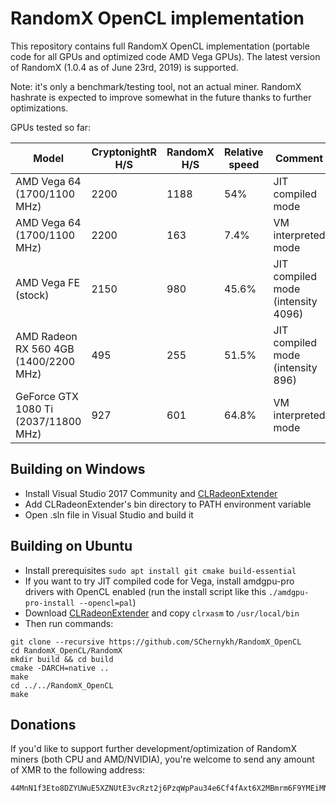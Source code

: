 # RandomX OpenCL implementation

This repository contains full RandomX OpenCL implementation (portable code for all GPUs and optimized code AMD Vega GPUs). The latest version of RandomX (1.0.4 as of June 23rd, 2019) is supported.

Note: it's only a benchmark/testing tool, not an actual miner. RandomX hashrate is expected to improve somewhat in the future thanks to further optimizations.

GPUs tested so far:

Model|CryptonightR H/S|RandomX H/S|Relative speed|Comment
-----|---------------|-----------|---------------|-------
AMD Vega 64 (1700/1100 MHz)|2200|1188|54%|JIT compiled mode
AMD Vega 64 (1700/1100 MHz)|2200|163|7.4%|VM interpreted mode
AMD Vega FE (stock)|2150|980|45.6%|JIT compiled mode (intensity 4096)
AMD Radeon RX 560 4GB (1400/2200 MHz)|495|255|51.5%|JIT compiled mode (intensity 896)
GeForce GTX 1080 Ti (2037/11800 MHz)|927|601|64.8%|VM interpreted mode

## Building on Windows

- Install Visual Studio 2017 Community and [CLRadeonExtender](https://github.com/CLRX/CLRX-mirror/releases)
- Add CLRadeonExtender's bin directory to PATH environment variable
- Open .sln file in Visual Studio and build it

## Building on Ubuntu

- Install prerequisites `sudo apt install git cmake build-essential`
- If you want to try JIT compiled code for Vega, install amdgpu-pro drivers with OpenCL enabled (run the install script like this `./amdgpu-pro-install --opencl=pal`)
- Download [CLRadeonExtender](https://github.com/CLRX/CLRX-mirror/releases) and copy `clrxasm` to `/usr/local/bin`
- Then run commands:
```
git clone --recursive https://github.com/SChernykh/RandomX_OpenCL
cd RandomX_OpenCL/RandomX
mkdir build && cd build
cmake -DARCH=native ..
make
cd ../../RandomX_OpenCL
make
```

## Donations

If you'd like to support further development/optimization of RandomX miners (both CPU and AMD/NVIDIA), you're welcome to send any amount of XMR to the following address:

```
44MnN1f3Eto8DZYUWuE5XZNUtE3vcRzt2j6PzqWpPau34e6Cf4fAxt6X2MBmrm6F9YMEiMNjN6W4Shn4pLcfNAja621jwyg
```
